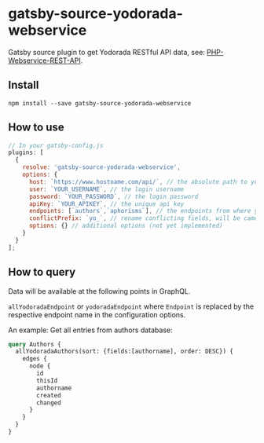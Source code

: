 # gatsby-source-yodorada-webservice

Gatsby source plugin to get Yodorada RESTful API data, see: [PHP-Webservice-REST-API](https://github.com/yodorada/PHP-Webservice-REST-API).

## Install

`npm install --save gatsby-source-yodorada-webservice`

## How to use

```javascript
// In your gatsby-config.js
plugins: [
  {
    resolve: 'gatsby-source-yodorada-webservice',
    options: {
      host: `https://www.hostname.com/api/`, // the absolute path to your RESTful API
      user: `YOUR_USERNAME`, // the login username 
      password: `YOUR_PASSWORD`, // the login password 
      apiKey: `YOUR_APIKEY`, // the unique api key 
      endpoints: [`authors`,`aphorisms`], // the endpoints from where you want to fetch
      conflictPrefix: `yo_`, // rename conflicting fields, will be camelCased (eg: yoId)
      options: {} // additional options (not yet implemented)
    }
  }
];
```

## How to query

Data will be available at the following points in GraphQL.

`allYodoradaEndpoint` or `yodoradaEndpoint` where `Endpoint` is replaced by the respective endpoint name in the configuration options.

An example: Get all entries from authors database:


```graphql
query Authors {
  allYodoradaAuthors(sort: {fields:[authorname], order: DESC}) {
    edges {
      node {
        id
        thisId
        authorname
        created
        changed
      }
    }
  }
}
```

